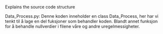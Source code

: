 Explains the source code structure

Data_Process.py:
Denne koden inneholder en class Data_Process, her har vi tenkt til å lage en del fuksjoner som behandler koden. Blandt annet funksjon for å behandle nullverdier i filene våre og andre uregelmessigheter.